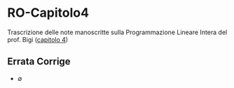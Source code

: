 # RO-Capitolo4
Trascrizione delle note manoscritte sulla Programmazione Lineare Intera del prof. Bigi ([capitolo 4](http://pages.di.unipi.it/bigi/dida/rob/2122/appunti/capitolo4.pdf))

## Errata Corrige
- ∅ 
